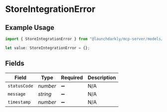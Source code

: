 # StoreIntegrationError

## Example Usage

```typescript
import { StoreIntegrationError } from "@launchdarkly/mcp-server/models/components";

let value: StoreIntegrationError = {};
```

## Fields

| Field              | Type               | Required           | Description        |
| ------------------ | ------------------ | ------------------ | ------------------ |
| `statusCode`       | *number*           | :heavy_minus_sign: | N/A                |
| `message`          | *string*           | :heavy_minus_sign: | N/A                |
| `timestamp`        | *number*           | :heavy_minus_sign: | N/A                |